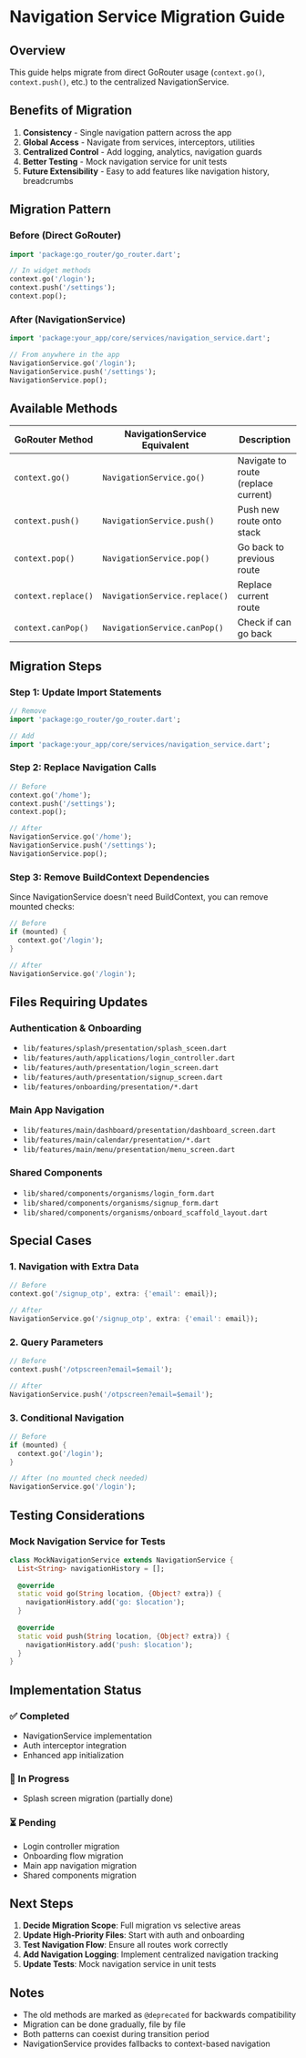 # Navigation Service Migration Guide

## Overview
This guide helps migrate from direct GoRouter usage (`context.go()`, `context.push()`, etc.) to the centralized NavigationService.

## Benefits of Migration
1. **Consistency** - Single navigation pattern across the app
2. **Global Access** - Navigate from services, interceptors, utilities
3. **Centralized Control** - Add logging, analytics, navigation guards
4. **Better Testing** - Mock navigation service for unit tests
5. **Future Extensibility** - Easy to add features like navigation history, breadcrumbs

## Migration Pattern

### Before (Direct GoRouter)
```dart
import 'package:go_router/go_router.dart';

// In widget methods
context.go('/login');
context.push('/settings');
context.pop();
```

### After (NavigationService)
```dart
import 'package:your_app/core/services/navigation_service.dart';

// From anywhere in the app
NavigationService.go('/login');
NavigationService.push('/settings');
NavigationService.pop();
```

## Available Methods

| GoRouter Method | NavigationService Equivalent | Description |
|-----------------|------------------------------|-------------|
| `context.go()` | `NavigationService.go()` | Navigate to route (replace current) |
| `context.push()` | `NavigationService.push()` | Push new route onto stack |
| `context.pop()` | `NavigationService.pop()` | Go back to previous route |
| `context.replace()` | `NavigationService.replace()` | Replace current route |
| `context.canPop()` | `NavigationService.canPop()` | Check if can go back |

## Migration Steps

### Step 1: Update Import Statements
```dart
// Remove
import 'package:go_router/go_router.dart';

// Add
import 'package:your_app/core/services/navigation_service.dart';
```

### Step 2: Replace Navigation Calls
```dart
// Before
context.go('/home');
context.push('/settings');
context.pop();

// After
NavigationService.go('/home');
NavigationService.push('/settings');
NavigationService.pop();
```

### Step 3: Remove BuildContext Dependencies
Since NavigationService doesn't need BuildContext, you can remove mounted checks:

```dart
// Before
if (mounted) {
  context.go('/login');
}

// After
NavigationService.go('/login');
```

## Files Requiring Updates

### Authentication & Onboarding
- `lib/features/splash/presentation/splash_sceen.dart`
- `lib/features/auth/applications/login_controller.dart`
- `lib/features/auth/presentation/login_screen.dart`
- `lib/features/auth/presentation/signup_screen.dart`
- `lib/features/onboarding/presentation/*.dart`

### Main App Navigation
- `lib/features/main/dashboard/presentation/dashboard_screen.dart`
- `lib/features/main/calendar/presentation/*.dart`
- `lib/features/main/menu/presentation/menu_screen.dart`

### Shared Components
- `lib/shared/components/organisms/login_form.dart`
- `lib/shared/components/organisms/signup_form.dart`
- `lib/shared/components/organisms/onboard_scaffold_layout.dart`

## Special Cases

### 1. Navigation with Extra Data
```dart
// Before
context.go('/signup_otp', extra: {'email': email});

// After
NavigationService.go('/signup_otp', extra: {'email': email});
```

### 2. Query Parameters
```dart
// Before
context.push('/otpscreen?email=$email');

// After
NavigationService.push('/otpscreen?email=$email');
```

### 3. Conditional Navigation
```dart
// Before
if (mounted) {
  context.go('/login');
}

// After (no mounted check needed)
NavigationService.go('/login');
```

## Testing Considerations

### Mock Navigation Service for Tests
```dart
class MockNavigationService extends NavigationService {
  List<String> navigationHistory = [];
  
  @override
  static void go(String location, {Object? extra}) {
    navigationHistory.add('go: $location');
  }
  
  @override
  static void push(String location, {Object? extra}) {
    navigationHistory.add('push: $location');
  }
}
```

## Implementation Status

### ✅ Completed
- NavigationService implementation
- Auth interceptor integration
- Enhanced app initialization

### 🔄 In Progress
- Splash screen migration (partially done)

### ⏳ Pending
- Login controller migration
- Onboarding flow migration
- Main app navigation migration
- Shared components migration

## Next Steps

1. **Decide Migration Scope**: Full migration vs selective areas
2. **Update High-Priority Files**: Start with auth and onboarding
3. **Test Navigation Flow**: Ensure all routes work correctly
4. **Add Navigation Logging**: Implement centralized navigation tracking
5. **Update Tests**: Mock navigation service in unit tests

## Notes
- The old methods are marked as `@deprecated` for backwards compatibility
- Migration can be done gradually, file by file
- Both patterns can coexist during transition period
- NavigationService provides fallbacks to context-based navigation
